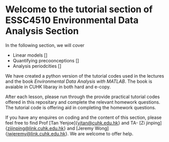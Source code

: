 # Welcome to the tutorial section of ESSC4510 Environmental Data Analysis Section

In the following section, we will cover

- Linear models []
- Quantifying precoonceptions []
- Analysis periodcities []

We have created a python version of the tutorial codes used in the lectures and the book *Environmental Data Analysis with MATLAB*. The book is avaiable in CUHK libaray in both hard and e-copy.

After each lesson, please run through the provide practical tutorial codes offered in this repositary and complete the relevant homework questions. The tutorial code is offering aid in completing the homework questions. 

If you have any enquires on coding and the content of this section, please feel free to find Prof [Tan Yenjoe]{yjtan@cuhk.edu.hk} and TA- [Zi jinping]{zijinping@link.cuhk.edu.hk} and [Jeremy Wong]{jwjeremy@link.cuhk.edu.hk}. We are welcome to offer help.
